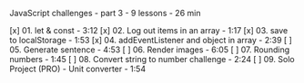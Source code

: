 
JavaScript challenges - part 3 - 9 lessons - 26 min

[x] 01. let & const - 3:12
[x] 02. Log out items in an array - 1:17
[x] 03. save to localStorage - 1:53
[x] 04. addEventListener and object in array - 2:39
[ ] 05. Generate sentence - 4:53
[ ] 06. Render images - 6:05
[ ] 07. Rounding numbers - 1:45
[ ] 08. Convert string to number challenge - 2:24
[ ] 09. Solo Project (PRO) - Unit converter - 1:54